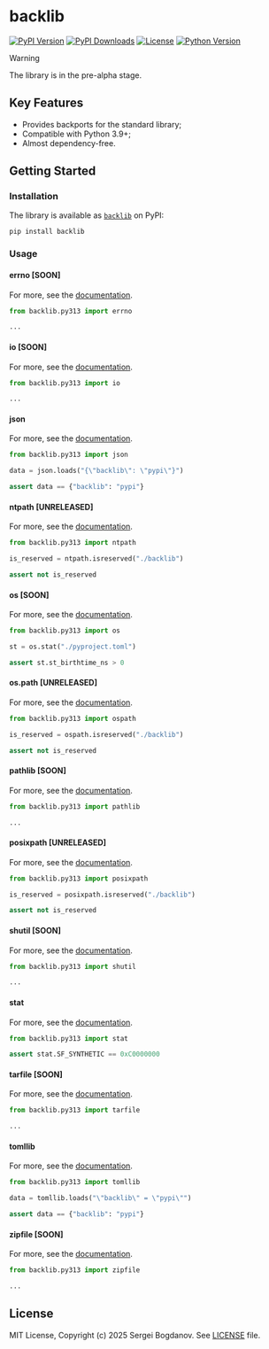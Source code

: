 # backlib

[![PyPI Version][shields/pypi/version]][pypi/homepage]
[![PyPI Downloads][shields/pypi/downloads]][pypi/homepage]
[![License][shields/pypi/license]][github/license]
[![Python Version][shields/python/version]][pypi/homepage]

> [!WARNING]
> The library is in the pre-alpha stage.

## Key Features

* Provides backports for the standard library;
* Compatible with Python 3.9+;
* Almost dependency-free.

## Getting Started

### Installation

The library is available as [`backlib`][pypi/homepage] on PyPI:

```shell
pip install backlib
```

### Usage

#### errno [SOON]

For more, see the [documentation][github/docs/errno].

```python
from backlib.py313 import errno

...
```

#### io [SOON]

For more, see the [documentation][github/docs/io].

```python
from backlib.py313 import io

...
```

#### json

For more, see the [documentation][github/docs/json].

```python
from backlib.py313 import json

data = json.loads("{\"backlib\": \"pypi\"}")

assert data == {"backlib": "pypi"}
```

#### ntpath [UNRELEASED]

For more, see the [documentation][github/docs/ntpath].

```python
from backlib.py313 import ntpath

is_reserved = ntpath.isreserved("./backlib")

assert not is_reserved
```

#### os [SOON]

For more, see the [documentation][github/docs/os].

```python
from backlib.py313 import os

st = os.stat("./pyproject.toml")

assert st.st_birthtime_ns > 0
```

#### os.path [UNRELEASED]

For more, see the [documentation][github/docs/os.path].

```python
from backlib.py313 import ospath

is_reserved = ospath.isreserved("./backlib")

assert not is_reserved
```

#### pathlib [SOON]

For more, see the [documentation][github/docs/pathlib].

```python
from backlib.py313 import pathlib

...
```

#### posixpath [UNRELEASED]

For more, see the [documentation][github/docs/posixpath].

```python
from backlib.py313 import posixpath

is_reserved = posixpath.isreserved("./backlib")

assert not is_reserved
```

#### shutil [SOON]

For more, see the [documentation][github/docs/shutil].

```python
from backlib.py313 import shutil

...
```

#### stat

For more, see the [documentation][github/docs/stat].

```python
from backlib.py313 import stat

assert stat.SF_SYNTHETIC == 0xC0000000
```

#### tarfile [SOON]

For more, see the [documentation][github/docs/tarfile].

```python
from backlib.py313 import tarfile

...
```

#### tomllib

For more, see the [documentation][github/docs/tomllib].

```python
from backlib.py313 import tomllib

data = tomllib.loads("\"backlib\" = \"pypi\"")

assert data == {"backlib": "pypi"}
```

#### zipfile [SOON]

For more, see the [documentation][github/docs/zipfile].

```python
from backlib.py313 import zipfile

...
```

## License

MIT License, Copyright (c) 2025 Sergei Bogdanov. See [LICENSE][github/license] file.

<!-- --- --- --- --- --- --- --- --- --- --- --- --- --- --- --- --- --- --- --- --- --- --- --- --- --- --- --- --- -->

[github/docs/errno]: https://github.com/syubogdanov/backlib/tree/main/docs/errno.md
[github/docs/io]: https://github.com/syubogdanov/backlib/tree/main/docs/io.md
[github/docs/json]: https://github.com/syubogdanov/backlib/tree/main/docs/json.md
[github/docs/ntpath]: https://github.com/syubogdanov/backlib/tree/main/docs/ntpath.md
[github/docs/os]: https://github.com/syubogdanov/backlib/tree/main/docs/os.md
[github/docs/os.path]: https://github.com/syubogdanov/backlib/tree/main/docs/os.path.md
[github/docs/pathlib]: https://github.com/syubogdanov/backlib/tree/main/docs/pathlib.md
[github/docs/posixpath]: https://github.com/syubogdanov/backlib/tree/main/docs/posixpath.md
[github/docs/shutil]: https://github.com/syubogdanov/backlib/tree/main/docs/shutil.md
[github/docs/stat]: https://github.com/syubogdanov/backlib/tree/main/docs/stat.md
[github/docs/tarfile]: https://github.com/syubogdanov/backlib/tree/main/docs/tarfile.md
[github/docs/tomllib]: https://github.com/syubogdanov/backlib/tree/main/docs/tomllib.md
[github/docs/zipfile]: https://github.com/syubogdanov/backlib/tree/main/docs/zipfile.md
[github/license]: https://github.com/syubogdanov/backlib/tree/main/LICENSE

[pypi/homepage]: https://pypi.org/project/backlib/

[shields/pypi/downloads]: https://img.shields.io/pypi/dm/backlib.svg?color=green
[shields/pypi/license]: https://img.shields.io/pypi/l/backlib.svg?color=green
[shields/pypi/version]: https://img.shields.io/pypi/v/backlib.svg?color=green
[shields/python/version]: https://img.shields.io/pypi/pyversions/backlib.svg?color=green
